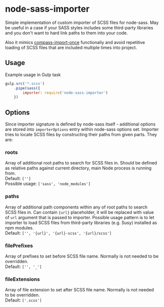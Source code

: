# node-sass-importer
Simple implementation of custom importer of SCSS files for node-sass. May be useful in a case if your SASS styles includes some third-party libraries and you don't want to hard link paths to them into your code. 

Also it mimics [compass-import-once](https://github.com/Compass/compass/tree/stable/import-once) functionaliy and avoid repetitive loading of SCSS files that are included multiple times into project. 

## Usage
Example usage in Gulp task
```js
gulp.src('*.scss')
    .pipe(sass({
        importer: require('node-sass-importer')
    })
```

## Options
Since importer signature is defined by node-sass itself - additional options are stored into ```importerOptions``` entry within node-sass options set.
Importer tries to locate SCSS files by constructing their paths from given parts. They are:

### roots
Array of additional root paths to search for SCSS files in. Should be defined as relative paths against current directory, main Node process is running from.      
Default: ```['']```     
Possible usage: ```['sass', 'node_modules']```

### paths
Array of additional path components within any of root paths to search SCSS files in. Can contain ```{url}``` placeholder, it will be replaced with value of ```url``` argument that is passed to importer. Possible usage pattern is to let importer to load SCSS files from third-party libraries (e.g. Susy) installed as npm modules.   
Default: ```['', '{url}', '{url}-scss', '{url}/scss']```    

### filePrefixes
Array of prefixes to set before SCSS file name. Normally is not needed to be overridden.   
Default: ```['', '_']```


### fileExtensions
Array of file extension to set after SCSS file name. Normally is not needed to be overridden.   
Default: ```['.scss']```
